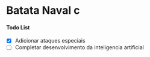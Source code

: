 # Batata Naval c

#### Todo List
- [x] Adicionar ataques especiais
- [ ] Completar desenvolvimento da inteligencia artificial
